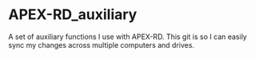 # APEX-RD_auxiliary
A set of auxiliary functions I use with APEX-RD.  This git is so I can easily sync my changes across multiple computers and drives.
